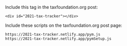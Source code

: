Include this tag in the taxfoundation.org post:

`<div id="2021-tax-tracker"></div>`

Include these scripts on the taxfoundation.org post page:

    https://2021-tax-tracker.netlify.app/pym.js
    https://2021-tax-tracker.netlify.app/pymSetup.js

